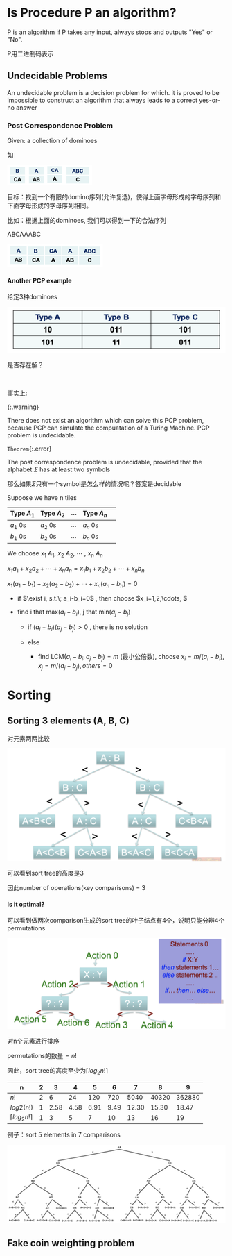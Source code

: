 # Is Procedure P an algorithm?

P is an algorithm if P takes any input, always stops and outputs "Yes" or "No".

P用二进制码表示



## Undecidable Problems

An undecidable problem is a decision problem for which. it is proved to be impossible to construct an algorithm that always leads to a correct yes-or-no answer



### Post Correspondence Problem

Given: a collection of dominoes 

如

<img src="../../assets/images/image-20200604231557419.png" alt="image-20200604231557419" style="zoom:30%;" />

目标：找到一个有限的domino序列(允许复选)，使得上面字母形成的字母序列和下面字母形成的字母序列相同。

比如：根据上面的dominoes, 我们可以得到一下的合法序列

ABCAAABC

<img src="../../assets/images/image-20200604231733855.png" alt="image-20200604231733855" style="zoom:33%;" />



#### Another PCP example

给定3种dominoes

<img src="../../assets/images/image-20200604231847344.png" alt="image-20200604231847344" style="zoom:50%;" />

是否存在解？

<br>

事实上:

{:.warning}

There does not exist an algorithm which can solve this PCP problem, because PCP can simulate the compuatation of a Turing Machine. PCP problem is undecidable.



`Theorem`{:.error}

The post correspondence problem is undecidable, provided that the alphabet $\Sigma$ has at least two symbols

那么如果$\Sigma$只有一个symbol是怎么样的情况呢？答案是decidable

Suppose we have n tiles

| Type $A_1$ | Type $A_2$ | $\cdots$ | Type $A_n$ |      |
| ---------- | ---------- | -------- | ---------- | ---- |
| $a_1$ 0s   | $a_2$ 0s   | $\cdots$ | $a_n$ 0s   |      |
| $b_1$ 0s   | $b_2$ 0s   | $\cdots$ | $b_n$ 0s   |      |

We choose $x_1$ $A_1$, $x_2$ $A_2$, $\cdots$ , $x_n$ $A_n$

$x_1a_1+x_2a_2+\cdots+x_na_n=x_1b_1+x_2b_2+\cdots+x_nb_n$

$x_1(a_1-b_1)+x_2(a_2-b_2)+\cdots +x_n(a_n-b_n)=0$

* if $\exist i, s.t.\; a_i-b_i=0$ , then choose $x_i=1,2,\cdots, $

* find i that max$(a_i-b_i)$, j that min$(a_j-b_j)$

  * if $(a_i-b_i)(a_j-b_j)>0$ , there is no solution

  * else 

    * find LCM$(a_i-b_i, a_j-b_j)=m$ (最小公倍数), choose $x_i=m/(a_i-b_i), x_j=m/(a_j-b_j), others=0$





# Sorting

## Sorting 3 elements (A, B, C)

对元素两两比较

<img src="../../assets/images/image-20200604232538825.png" alt="image-20200604232538825" style="zoom:50%;" />

可以看到sort tree的高度是3

因此number of operations(key comparisons) = 3

#### Is it optimal?

可以看到做两次comparison生成的sort tree的叶子结点有4个，说明只能分辨4个permutations

<img src="../../assets/images/image-20200604233229666.png" alt="image-20200604233229666" style="zoom:50%;" />



对n个元素进行排序

permutations的数量$=n!$

因此，sort tree的高度至少为$\lceil log_2n!\rceil$

| n                      | 2    | 3    | 4    | 5    | 6    | 7     | 8     | 9      |
| ---------------------- | ---- | ---- | ---- | ---- | ---- | ----- | ----- | ------ |
| $n!$                   | 2    | 6    | 24   | 120  | 720  | 5040  | 40320 | 362880 |
| $log 2 (n!)$           | 1    | 2.58 | 4.58 | 6.91 | 9.49 | 12.30 | 15.30 | 18.47  |
| $\lceil log_2n!\rceil$ | 1    | 3    | 5    | 7    | 10   | 13    | 16    | 19     |



例子：sort 5 elements in 7 comparisons

<img src="../../assets/images/image-20200604233826607.png" alt="image-20200604233826607" style="zoom:50%;" />





## Fake coin weighting problem

